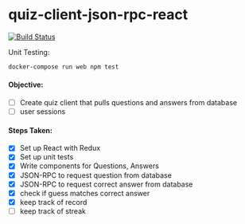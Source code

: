# quiz-client-json-rpc-react

[![Build Status](https://travis-ci.org/JasonAForral/quiz-client-json-rpc-react.svg?branch=master)](https://travis-ci.org/JasonAForral/quiz-client-json-rpc-react)

Unit Testing:

```bash
docker-compose run web npm test
```

#### Objective:

- [ ] Create quiz client that pulls questions and answers from database
- [ ] user sessions

#### Steps Taken:

- [x] Set up React with Redux
- [x] Set up unit tests
- [x] Write components for Questions, Answers
- [x] JSON-RPC to request question from database
- [x] JSON-RPC to request correct answer from database
- [x] check if guess matches correct answer
- [x] keep track of record
- [ ] keep track of streak